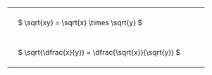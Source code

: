 ---
---

<style type="text/css">
#T_4cd11 th.col_heading {
  text-align: left;
  font-size: 1em;
}
#T_4cd11 td {
  text-align: left;
  font-size: 1em;
  padding: 1.5em;
}
#T_4cd11_row0_col0, #T_4cd11_row1_col0 {
  width: 400px;
  white-space: pre-wrap;
}
</style>
<table id="T_4cd11">
  <thead>
  </thead>
  <tbody>
    <tr>
      <td id="T_4cd11_row0_col0" class="data row0 col0" >$ \sqrt{xy} = \sqrt{x} \times \sqrt{y} $</td>
    </tr>
    <tr>
      <td id="T_4cd11_row1_col0" class="data row1 col0" >$ \sqrt{\dfrac{x}{y}} = \dfrac{\sqrt{x}}{\sqrt{y}} $</td>
    </tr>
  </tbody>
</table>
